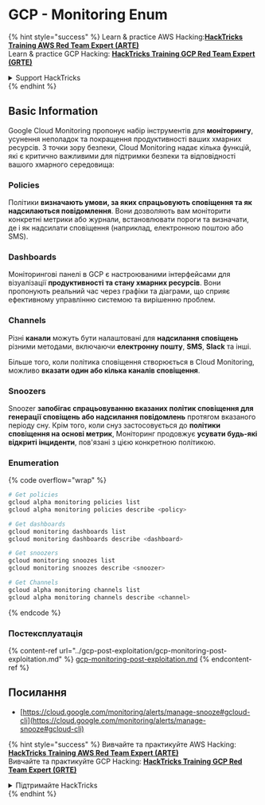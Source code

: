 # GCP - Monitoring Enum

{% hint style="success" %}
Learn & practice AWS Hacking:<img src="../../../.gitbook/assets/image (1).png" alt="" data-size="line">[**HackTricks Training AWS Red Team Expert (ARTE)**](https://training.hacktricks.xyz/courses/arte)<img src="../../../.gitbook/assets/image (1).png" alt="" data-size="line">\
Learn & practice GCP Hacking: <img src="../../../.gitbook/assets/image (2).png" alt="" data-size="line">[**HackTricks Training GCP Red Team Expert (GRTE)**<img src="../../../.gitbook/assets/image (2).png" alt="" data-size="line">](https://training.hacktricks.xyz/courses/grte)

<details>

<summary>Support HackTricks</summary>

* Check the [**subscription plans**](https://github.com/sponsors/carlospolop)!
* **Join the** 💬 [**Discord group**](https://discord.gg/hRep4RUj7f) or the [**telegram group**](https://t.me/peass) or **follow** us on **Twitter** 🐦 [**@hacktricks\_live**](https://twitter.com/hacktricks\_live)**.**
* **Share hacking tricks by submitting PRs to the** [**HackTricks**](https://github.com/carlospolop/hacktricks) and [**HackTricks Cloud**](https://github.com/carlospolop/hacktricks-cloud) github repos.

</details>
{% endhint %}

## Basic Information

Google Cloud Monitoring пропонує набір інструментів для **моніторингу**, усунення неполадок та покращення продуктивності ваших хмарних ресурсів. З точки зору безпеки, Cloud Monitoring надає кілька функцій, які є критично важливими для підтримки безпеки та відповідності вашого хмарного середовища:

### Policies

Політики **визначають умови, за яких спрацьовують сповіщення та як надсилаються повідомлення**. Вони дозволяють вам моніторити конкретні метрики або журнали, встановлювати пороги та визначати, де і як надсилати сповіщення (наприклад, електронною поштою або SMS).

### Dashboards

Моніторингові панелі в GCP є настроюваними інтерфейсами для візуалізації **продуктивності та стану хмарних ресурсів**. Вони пропонують реальний час через графіки та діаграми, що сприяє ефективному управлінню системою та вирішенню проблем.

### Channels

Різні **канали** можуть бути налаштовані для **надсилання сповіщень** різними методами, включаючи **електронну пошту**, **SMS**, **Slack** та інші.

Більше того, коли політика сповіщення створюється в Cloud Monitoring, можливо **вказати один або кілька каналів сповіщення**.

### Snoozers

Snoozer **запобігає спрацьовуванню вказаних політик сповіщення для генерації сповіщень або надсилання повідомлень** протягом вказаного періоду сну. Крім того, коли снуз застосовується до **політики сповіщення на основі метрик**, Моніторинг продовжує **усувати будь-які відкриті інциденти**, пов'язані з цією конкретною політикою.

### Enumeration

{% code overflow="wrap" %}
```bash
# Get policies
gcloud alpha monitoring policies list
gcloud alpha monitoring policies describe <policy>

# Get dashboards
gcloud monitoring dashboards list
gcloud monitoring dashboards describe <dashboard>

# Get snoozers
gcloud monitoring snoozes list
gcloud monitoring snoozes describe <snoozer>

# Get Channels
gcloud alpha monitoring channels list
gcloud alpha monitoring channels describe <channel>
```
{% endcode %}

### Постексплуатація

{% content-ref url="../gcp-post-exploitation/gcp-monitoring-post-exploitation.md" %}
[gcp-monitoring-post-exploitation.md](../gcp-post-exploitation/gcp-monitoring-post-exploitation.md)
{% endcontent-ref %}

## Посилання

* [https://cloud.google.com/monitoring/alerts/manage-snooze#gcloud-cli](https://cloud.google.com/monitoring/alerts/manage-snooze#gcloud-cli)

{% hint style="success" %}
Вивчайте та практикуйте AWS Hacking:<img src="../../../.gitbook/assets/image (1).png" alt="" data-size="line">[**HackTricks Training AWS Red Team Expert (ARTE)**](https://training.hacktricks.xyz/courses/arte)<img src="../../../.gitbook/assets/image (1).png" alt="" data-size="line">\
Вивчайте та практикуйте GCP Hacking: <img src="../../../.gitbook/assets/image (2).png" alt="" data-size="line">[**HackTricks Training GCP Red Team Expert (GRTE)**<img src="../../../.gitbook/assets/image (2).png" alt="" data-size="line">](https://training.hacktricks.xyz/courses/grte)

<details>

<summary>Підтримайте HackTricks</summary>

* Перевірте [**плани підписки**](https://github.com/sponsors/carlospolop)!
* **Приєднуйтесь до** 💬 [**групи Discord**](https://discord.gg/hRep4RUj7f) або [**групи Telegram**](https://t.me/peass) або **слідкуйте** за нами в **Twitter** 🐦 [**@hacktricks\_live**](https://twitter.com/hacktricks\_live)**.**
* **Діліться хакерськими трюками, надсилаючи PR до** [**HackTricks**](https://github.com/carlospolop/hacktricks) та [**HackTricks Cloud**](https://github.com/carlospolop/hacktricks-cloud) репозиторіїв на GitHub.

</details>
{% endhint %}
